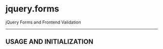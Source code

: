 jquery.forms
============

jQuery Forms and Frontend Validation

----------------------------------------------------
USAGE AND INITIALIZATION
----------------------------------------------------
